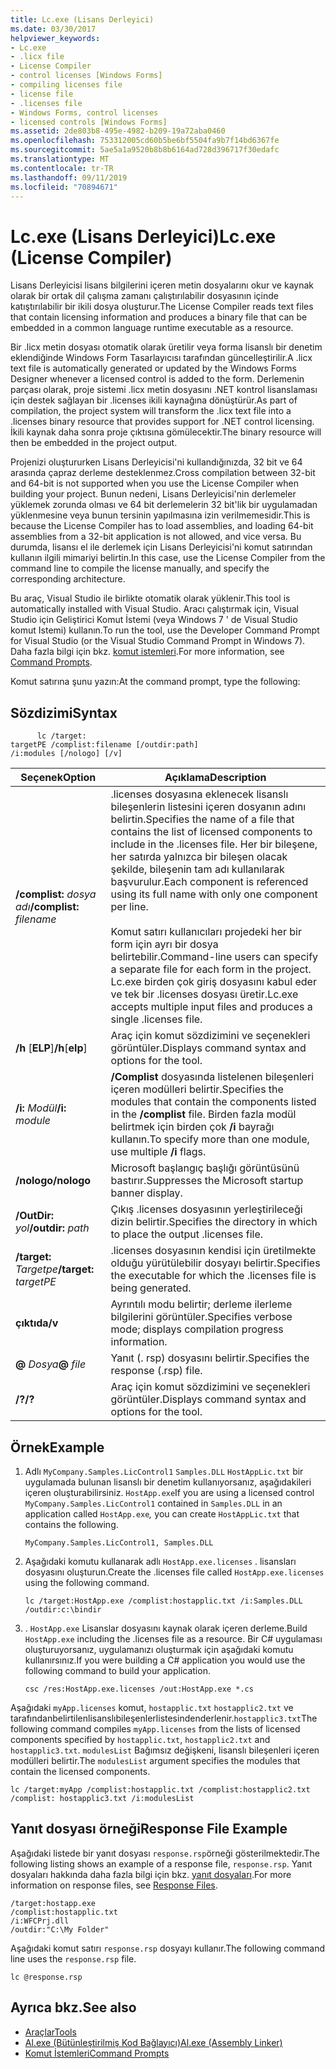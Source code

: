 ```yaml
---
title: Lc.exe (Lisans Derleyici)
ms.date: 03/30/2017
helpviewer_keywords:
- Lc.exe
- .licx file
- License Compiler
- control licenses [Windows Forms]
- compiling licenses file
- license file
- .licenses file
- Windows Forms, control licenses
- licensed controls [Windows Forms]
ms.assetid: 2de803b8-495e-4982-b209-19a72aba0460
ms.openlocfilehash: 753312005cd60b5be6bf5504fa9b7f14bd6367fe
ms.sourcegitcommit: 5ae5a1a9520b8b8b6164ad728d396717f30edafc
ms.translationtype: MT
ms.contentlocale: tr-TR
ms.lasthandoff: 09/11/2019
ms.locfileid: "70894671"
---
```

# <a name="lcexe-license-compiler"></a><span data-ttu-id="c7597-102">Lc.exe (Lisans Derleyici)</span><span class="sxs-lookup"><span data-stu-id="c7597-102">Lc.exe (License Compiler)</span></span>
<span data-ttu-id="c7597-103">Lisans Derleyicisi lisans bilgilerini içeren metin dosyalarını okur ve kaynak olarak bir ortak dil çalışma zamanı çalıştırılabilir dosyasının içinde katıştırılabilir bir ikili dosya oluşturur.</span><span class="sxs-lookup"><span data-stu-id="c7597-103">The License Compiler reads text files that contain licensing information and produces a binary file that can be embedded in a common language runtime executable as a resource.</span></span>  
  
 <span data-ttu-id="c7597-104">Bir .licx metin dosyası otomatik olarak üretilir veya forma lisanslı bir denetim eklendiğinde Windows Form Tasarlayıcısı tarafından güncelleştirilir.</span><span class="sxs-lookup"><span data-stu-id="c7597-104">A .licx text file is automatically generated or updated by the Windows Forms Designer whenever a licensed control is added to the form.</span></span> <span data-ttu-id="c7597-105">Derlemenin parçası olarak, proje sistemi .licx metin dosyasını .NET kontrol lisanslaması için destek sağlayan bir .licenses ikili kaynağına dönüştürür.</span><span class="sxs-lookup"><span data-stu-id="c7597-105">As part of compilation, the project system will transform the .licx text file into a .licenses binary resource that provides support for .NET control licensing.</span></span> <span data-ttu-id="c7597-106">İkili kaynak daha sonra proje çıktısına gömülecektir.</span><span class="sxs-lookup"><span data-stu-id="c7597-106">The binary resource will then be embedded in the project output.</span></span>  
  
 <span data-ttu-id="c7597-107">Projenizi oluştururken Lisans Derleyicisi'ni kullandığınızda, 32 bit ve 64 arasında çapraz derleme desteklenmez.</span><span class="sxs-lookup"><span data-stu-id="c7597-107">Cross compilation between 32-bit and 64-bit is not supported when you use the License Compiler when building your project.</span></span> <span data-ttu-id="c7597-108">Bunun nedeni, Lisans Derleyicisi'nin derlemeler yüklemek zorunda olması ve 64 bit derlemelerin 32 bit'lik bir uygulamadan yüklenmesine veya bunun tersinin yapılmasına izin verilmemesidir.</span><span class="sxs-lookup"><span data-stu-id="c7597-108">This is because the License Compiler has to load assemblies, and loading 64-bit assemblies from a 32-bit application is not allowed, and vice versa.</span></span> <span data-ttu-id="c7597-109">Bu durumda, lisansı el ile derlemek için Lisans Derleyicisi'ni komut satırından kullanın ilgili mimariyi belirtin.</span><span class="sxs-lookup"><span data-stu-id="c7597-109">In this case, use the License Compiler from the command line to compile the license manually, and specify the corresponding architecture.</span></span>  
  
 <span data-ttu-id="c7597-110">Bu araç, Visual Studio ile birlikte otomatik olarak yüklenir.</span><span class="sxs-lookup"><span data-stu-id="c7597-110">This tool is automatically installed with Visual Studio.</span></span> <span data-ttu-id="c7597-111">Aracı çalıştırmak için, Visual Studio için Geliştirici Komut İstemi (veya Windows 7 ' de Visual Studio komut Istemi) kullanın.</span><span class="sxs-lookup"><span data-stu-id="c7597-111">To run the tool, use the Developer Command Prompt for Visual Studio (or the Visual Studio Command Prompt in Windows 7).</span></span> <span data-ttu-id="c7597-112">Daha fazla bilgi için bkz. [komut istemleri](../../../docs/framework/tools/developer-command-prompt-for-vs.md).</span><span class="sxs-lookup"><span data-stu-id="c7597-112">For more information, see [Command Prompts](../../../docs/framework/tools/developer-command-prompt-for-vs.md).</span></span>  
  
 <span data-ttu-id="c7597-113">Komut satırına şunu yazın:</span><span class="sxs-lookup"><span data-stu-id="c7597-113">At the command prompt, type the following:</span></span>  
  
## <a name="syntax"></a><span data-ttu-id="c7597-114">Sözdizimi</span><span class="sxs-lookup"><span data-stu-id="c7597-114">Syntax</span></span>  
  
```console
      lc /target:  
targetPE /complist:filename [/outdir:path]  
/i:modules [/nologo] [/v]  
```  
  
|<span data-ttu-id="c7597-115">Seçenek</span><span class="sxs-lookup"><span data-stu-id="c7597-115">Option</span></span>|<span data-ttu-id="c7597-116">Açıklama</span><span class="sxs-lookup"><span data-stu-id="c7597-116">Description</span></span>|  
|------------|-----------------|  
|<span data-ttu-id="c7597-117">**/complist:** *dosya adı*</span><span class="sxs-lookup"><span data-stu-id="c7597-117">**/complist:** *filename*</span></span>|<span data-ttu-id="c7597-118">.licenses dosyasına eklenecek lisanslı bileşenlerin listesini içeren dosyanın adını belirtin.</span><span class="sxs-lookup"><span data-stu-id="c7597-118">Specifies the name of a file that contains the list of licensed components to include in the .licenses file.</span></span> <span data-ttu-id="c7597-119">Her bir bileşene, her satırda yalnızca bir bileşen olacak şekilde, bileşenin tam adı kullanılarak başvurulur.</span><span class="sxs-lookup"><span data-stu-id="c7597-119">Each component is referenced using its full name with only one component per line.</span></span><br /><br /> <span data-ttu-id="c7597-120">Komut satırı kullanıcıları projedeki her bir form için ayrı bir dosya belirtebilir.</span><span class="sxs-lookup"><span data-stu-id="c7597-120">Command-line users can specify a separate file for each form in the project.</span></span> <span data-ttu-id="c7597-121">Lc.exe birden çok giriş dosyasını kabul eder ve tek bir .licenses dosyası üretir.</span><span class="sxs-lookup"><span data-stu-id="c7597-121">Lc.exe accepts multiple input files and produces a single .licenses file.</span></span>|  
|<span data-ttu-id="c7597-122">**/h** [**ELP**]</span><span class="sxs-lookup"><span data-stu-id="c7597-122">**/h**[**elp**]</span></span>|<span data-ttu-id="c7597-123">Araç için komut sözdizimini ve seçenekleri görüntüler.</span><span class="sxs-lookup"><span data-stu-id="c7597-123">Displays command syntax and options for the tool.</span></span>|  
|<span data-ttu-id="c7597-124">**/i:** *Modül*</span><span class="sxs-lookup"><span data-stu-id="c7597-124">**/i:** *module*</span></span>|<span data-ttu-id="c7597-125">**/Complist** dosyasında listelenen bileşenleri içeren modülleri belirtir.</span><span class="sxs-lookup"><span data-stu-id="c7597-125">Specifies the modules that contain the components listed in the **/complist** file.</span></span> <span data-ttu-id="c7597-126">Birden fazla modül belirtmek için birden çok **/i** bayrağı kullanın.</span><span class="sxs-lookup"><span data-stu-id="c7597-126">To specify more than one module, use multiple **/i** flags.</span></span>|  
|<span data-ttu-id="c7597-127">**/nologo**</span><span class="sxs-lookup"><span data-stu-id="c7597-127">**/nologo**</span></span>|<span data-ttu-id="c7597-128">Microsoft başlangıç başlığı görüntüsünü bastırır.</span><span class="sxs-lookup"><span data-stu-id="c7597-128">Suppresses the Microsoft startup banner display.</span></span>|  
|<span data-ttu-id="c7597-129">**/OutDir:** *yol*</span><span class="sxs-lookup"><span data-stu-id="c7597-129">**/outdir:** *path*</span></span>|<span data-ttu-id="c7597-130">Çıkış .licenses dosyasının yerleştirileceği dizin belirtir.</span><span class="sxs-lookup"><span data-stu-id="c7597-130">Specifies the directory in which to place the output .licenses file.</span></span>|  
|<span data-ttu-id="c7597-131">**/target:** *Targetpe*</span><span class="sxs-lookup"><span data-stu-id="c7597-131">**/target:** *targetPE*</span></span>|<span data-ttu-id="c7597-132">.licenses dosyasının kendisi için üretilmekte olduğu yürütülebilir dosyayı belirtir.</span><span class="sxs-lookup"><span data-stu-id="c7597-132">Specifies the executable for which the .licenses file is being generated.</span></span>|  
|<span data-ttu-id="c7597-133">**çıktıda**</span><span class="sxs-lookup"><span data-stu-id="c7597-133">**/v**</span></span>|<span data-ttu-id="c7597-134">Ayrıntılı modu belirtir; derleme ilerleme bilgilerini görüntüler.</span><span class="sxs-lookup"><span data-stu-id="c7597-134">Specifies verbose mode; displays compilation progress information.</span></span>|  
|<span data-ttu-id="c7597-135">**@** *Dosya*</span><span class="sxs-lookup"><span data-stu-id="c7597-135">**@** *file*</span></span>|<span data-ttu-id="c7597-136">Yanıt (. rsp) dosyasını belirtir.</span><span class="sxs-lookup"><span data-stu-id="c7597-136">Specifies the response (.rsp) file.</span></span>|  
|<span data-ttu-id="c7597-137">**/?**</span><span class="sxs-lookup"><span data-stu-id="c7597-137">**/?**</span></span>|<span data-ttu-id="c7597-138">Araç için komut sözdizimini ve seçenekleri görüntüler.</span><span class="sxs-lookup"><span data-stu-id="c7597-138">Displays command syntax and options for the tool.</span></span>|  
  
## <a name="example"></a><span data-ttu-id="c7597-139">Örnek</span><span class="sxs-lookup"><span data-stu-id="c7597-139">Example</span></span>  
  
1. <span data-ttu-id="c7597-140">Adlı `MyCompany.Samples.LicControl1` `Samples.DLL` `HostAppLic.txt` bir uygulamada bulunan lisanslı bir denetim kullanıyorsanız, aşağıdakileri içeren oluşturabilirsiniz. `HostApp.exe`</span><span class="sxs-lookup"><span data-stu-id="c7597-140">If you are using a licensed control `MyCompany.Samples.LicControl1` contained in `Samples.DLL` in an application called `HostApp.exe`*,* you can create `HostAppLic.txt` that contains the following.</span></span>  
  
    ```text
    MyCompany.Samples.LicControl1, Samples.DLL  
    ```  
  
2. <span data-ttu-id="c7597-141">Aşağıdaki komutu kullanarak adlı `HostApp.exe.licenses` . lisansları dosyasını oluşturun.</span><span class="sxs-lookup"><span data-stu-id="c7597-141">Create the .licenses file called `HostApp.exe.licenses` using the following command.</span></span>  
  
    ```console  
    lc /target:HostApp.exe /complist:hostapplic.txt /i:Samples.DLL /outdir:c:\bindir  
    ```  
  
3. <span data-ttu-id="c7597-142">. `HostApp.exe` Lisanslar dosyasını kaynak olarak içeren derleme.</span><span class="sxs-lookup"><span data-stu-id="c7597-142">Build `HostApp.exe` including the .licenses file as a resource.</span></span> <span data-ttu-id="c7597-143">Bir C# uygulaması oluşturuyorsanız, uygulamanızı oluşturmak için aşağıdaki komutu kullanırsınız.</span><span class="sxs-lookup"><span data-stu-id="c7597-143">If you were building a C# application you would use the following command to build your application.</span></span>  
  
    ```console
    csc /res:HostApp.exe.licenses /out:HostApp.exe *.cs  
    ```  
  
 <span data-ttu-id="c7597-144">Aşağıdaki `myApp.licenses` komut, `hostapplic.txt` `hostapplic2.txt` ve tarafındanbelirtilenlisanslıbileşenlerlistesindenderlenir.`hostapplic3.txt`</span><span class="sxs-lookup"><span data-stu-id="c7597-144">The following command compiles `myApp.licenses` from the lists of licensed components specified by `hostapplic.txt`, `hostapplic2.txt` and `hostapplic3.txt`.</span></span> <span data-ttu-id="c7597-145">`modulesList` Bağımsız değişkeni, lisanslı bileşenleri içeren modülleri belirtir.</span><span class="sxs-lookup"><span data-stu-id="c7597-145">The `modulesList` argument specifies the modules that contain the licensed components.</span></span>  
  
```console  
lc /target:myApp /complist:hostapplic.txt /complist:hostapplic2.txt /complist: hostapplic3.txt /i:modulesList  
```  
  
## <a name="response-file-example"></a><span data-ttu-id="c7597-146">Yanıt dosyası örneği</span><span class="sxs-lookup"><span data-stu-id="c7597-146">Response File Example</span></span>  
 <span data-ttu-id="c7597-147">Aşağıdaki listede bir yanıt dosyası `response.rsp`örneği gösterilmektedir.</span><span class="sxs-lookup"><span data-stu-id="c7597-147">The following listing shows an example of a response file, `response.rsp`.</span></span> <span data-ttu-id="c7597-148">Yanıt dosyaları hakkında daha fazla bilgi için bkz. [yanıt dosyaları](/visualstudio/msbuild/msbuild-response-files).</span><span class="sxs-lookup"><span data-stu-id="c7597-148">For more information on response files, see [Response Files](/visualstudio/msbuild/msbuild-response-files).</span></span>  
  
```text  
/target:hostapp.exe  
/complist:hostapplic.txt   
/i:WFCPrj.dll   
/outdir:"C:\My Folder"  
```  
  
 <span data-ttu-id="c7597-149">Aşağıdaki komut satırı `response.rsp` dosyayı kullanır.</span><span class="sxs-lookup"><span data-stu-id="c7597-149">The following command line uses the `response.rsp` file.</span></span>  
  
```console  
lc @response.rsp  
```  
  
## <a name="see-also"></a><span data-ttu-id="c7597-150">Ayrıca bkz.</span><span class="sxs-lookup"><span data-stu-id="c7597-150">See also</span></span>

- [<span data-ttu-id="c7597-151">Araçlar</span><span class="sxs-lookup"><span data-stu-id="c7597-151">Tools</span></span>](../../../docs/framework/tools/index.md)
- [<span data-ttu-id="c7597-152">Al.exe (Bütünleştirilmiş Kod Bağlayıcı)</span><span class="sxs-lookup"><span data-stu-id="c7597-152">Al.exe (Assembly Linker)</span></span>](../../../docs/framework/tools/al-exe-assembly-linker.md)
- [<span data-ttu-id="c7597-153">Komut İstemleri</span><span class="sxs-lookup"><span data-stu-id="c7597-153">Command Prompts</span></span>](../../../docs/framework/tools/developer-command-prompt-for-vs.md)
